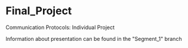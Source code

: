 # Final_Project

Communication Protocols: Individual Project

Information about presentation can be found in the "Segment_1" branch
